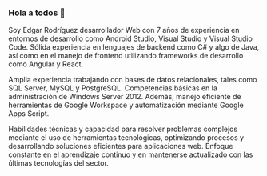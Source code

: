### Hola a todos 👋

Soy Edgar Rodríguez desarrollador Web con 7 años de experiencia en entornos de desarrollo como Android Studio, Visual Studio y Visual Studio Code. Sólida experiencia en lenguajes de backend como C# y algo de Java, así como en el manejo de frontend utilizando frameworks de desarrollo como Angular y React.


Amplia experiencia trabajando con bases de datos relacionales, tales como SQL Server, MySQL y PostgreSQL. Competencias básicas en la administración de Windows Server 2012. Además, manejo eficiente de herramientas de Google Workspace y automatización mediante Google Apps Script.


Habilidades técnicas y capacidad para resolver problemas complejos mediante el uso de herramientas tecnológicas, optimizando procesos y desarrollando soluciones eficientes para aplicaciones web. Enfoque constante en el aprendizaje continuo y en mantenerse actualizado con las últimas tecnologías del sector.

<!--
**redgaryesid/redgaryesid** is a ✨ _special_ ✨ repository because its `README.md` (this file) appears on your GitHub profile.

Here are some ideas to get you started:

- 🔭 I’m currently working on ...
- 🌱 I’m currently learning ...
- 👯 I’m looking to collaborate on ...
- 🤔 I’m looking for help with ...
- 💬 Ask me about ...
- 📫 How to reach me: ...
- 😄 Pronouns: ...
- ⚡ Fun fact: ...
-->
